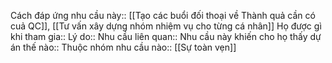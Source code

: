Cách đáp ứng nhu cầu này:: [[Tạo các buổi đối thoại về Thành quả cần có cuả QC]], [[Tư vấn xây dựng nhóm nhiệm vụ cho từng cá nhân]]
Họ được gì khi tham gia:: 
Lý do:: 
Nhu cầu liên quan:: 
Nhu cầu này khiến cho họ thấy dự án thế nào:: 
Thuộc nhóm nhu cầu nào:: [[Sự toàn vẹn]]
